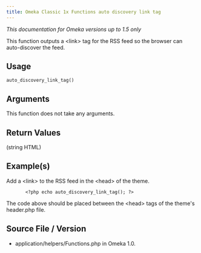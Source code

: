 ```yaml
---
title: Omeka Classic 1x Functions auto discovery link tag
---
```

*This documentation for Omeka versions up to 1.5 only*

This function outputs a &lt;link&gt; tag for the RSS feed so the browser can auto-discover the feed.

Usage
---------------------------------------------------

``` {.de1}
auto_discovery_link_tag()
```

Arguments
-----------------------------------------------------------

This function does not take any arguments.

Return Values
-------------------------------------------------------------------

(string HTML)

Example(s)
---------------------------------------------------------------

Add a &lt;link&gt; to the RSS feed in the &lt;head&gt; of the theme.


``` {.de1}
       <?php echo auto_discovery_link_tag(); ?>
```

The code above should be placed between the &lt;head&gt; tags of the theme's header.php file.

Source File / Version </span>
---------------------------------------------------

-   application/helpers/Functions.php in Omeka 1.0.

